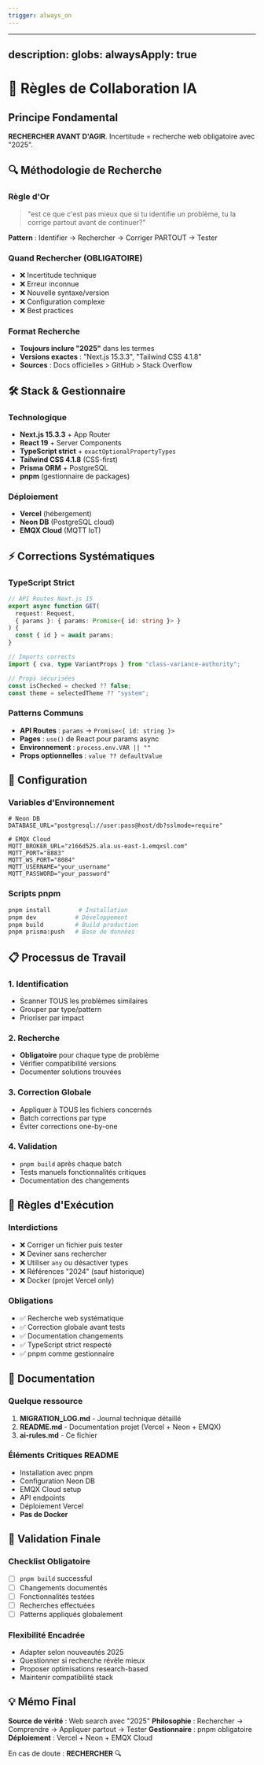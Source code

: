 ```yaml
---
trigger: always_on
---
```


---
description: 
globs: 
alwaysApply: true
---
# 🤖 Règles de Collaboration IA

## Principe Fondamental
**RECHERCHER AVANT D'AGIR**. Incertitude = recherche web obligatoire avec "2025".

## 🔍 Méthodologie de Recherche

### Règle d'Or
> "est ce que c'est pas mieux que si tu identifie un problème, tu la corrige partout avant de continuer?"

**Pattern** : Identifier → Rechercher → Corriger PARTOUT → Tester

### Quand Rechercher (OBLIGATOIRE)
- ❌ Incertitude technique
- ❌ Erreur inconnue  
- ❌ Nouvelle syntaxe/version
- ❌ Configuration complexe
- ❌ Best practices

### Format Recherche
- **Toujours inclure "2025"** dans les termes
- **Versions exactes** : "Next.js 15.3.3", "Tailwind CSS 4.1.8"
- **Sources** : Docs officielles > GitHub > Stack Overflow

## 🛠️ Stack & Gestionnaire

### Technologique
- **Next.js 15.3.3** + App Router
- **React 19** + Server Components  
- **TypeScript strict** + `exactOptionalPropertyTypes`
- **Tailwind CSS 4.1.8** (CSS-first)
- **Prisma ORM** + PostgreSQL
- **pnpm** (gestionnaire de packages)

### Déploiement
- **Vercel** (hébergement)
- **Neon DB** (PostgreSQL cloud)
- **EMQX Cloud** (MQTT IoT)

## ⚡ Corrections Systématiques

### TypeScript Strict
```typescript
// API Routes Next.js 15
export async function GET(
  request: Request,
  { params }: { params: Promise<{ id: string }> }
) {
  const { id } = await params;
}

// Imports corrects
import { cva, type VariantProps } from "class-variance-authority";

// Props sécurisées
const isChecked = checked ?? false;
const theme = selectedTheme ?? "system";
```

### Patterns Communs
- **API Routes** : `params` → `Promise<{ id: string }>`
- **Pages** : `use()` de React pour params async
- **Environnement** : `process.env.VAR || ""`
- **Props optionnelles** : `value ?? defaultValue`

## 🚀 Configuration

### Variables d'Environnement
```env
# Neon DB
DATABASE_URL="postgresql://user:pass@host/db?sslmode=require"

# EMQX Cloud  
MQTT_BROKER_URL="z166d525.ala.us-east-1.emqxsl.com"
MQTT_PORT="8883"
MQTT_WS_PORT="8084"
MQTT_USERNAME="your_username"
MQTT_PASSWORD="your_password"
```

### Scripts pnpm
```bash
pnpm install        # Installation
pnpm dev           # Développement
pnpm build         # Build production
pnpm prisma:push   # Base de données
```

## 📋 Processus de Travail

### 1. Identification
- Scanner TOUS les problèmes similaires
- Grouper par type/pattern
- Prioriser par impact

### 2. Recherche
- **Obligatoire** pour chaque type de problème
- Vérifier compatibilité versions
- Documenter solutions trouvées

### 3. Correction Globale
- Appliquer à TOUS les fichiers concernés
- Batch corrections par type
- Éviter corrections one-by-one

### 4. Validation
- `pnpm build` après chaque batch
- Tests manuels fonctionnalités critiques
- Documentation des changements

## 🎯 Règles d'Exécution

### Interdictions
- ❌ Corriger un fichier puis tester
- ❌ Deviner sans rechercher
- ❌ Utiliser `any` ou désactiver types
- ❌ Références "2024" (sauf historique)
- ❌ Docker (projet Vercel only)

### Obligations
- ✅ Recherche web systématique
- ✅ Correction globale avant tests
- ✅ Documentation changements
- ✅ TypeScript strict respecté
- ✅ pnpm comme gestionnaire

## 📝 Documentation

### Quelque ressource
1. **MIGRATION_LOG.md** - Journal technique détaillé
2. **README.md** - Documentation projet (Vercel + Neon + EMQX)
3. **ai-rules.md** - Ce fichier

### Éléments Critiques README
- Installation avec pnpm
- Configuration Neon DB
- EMQX Cloud setup
- API endpoints
- Déploiement Vercel
- **Pas de Docker**

## 🔄 Validation Finale

### Checklist Obligatoire
- [ ] `pnpm build` successful
- [ ] Changements documentés
- [ ] Fonctionnalités testées  
- [ ] Recherches effectuées
- [ ] Patterns appliqués globalement

### Flexibilité Encadrée
- Adapter selon nouveautés 2025
- Questionner si recherche révèle mieux
- Proposer optimisations research-based
- Maintenir compatibilité stack

## 💡 Mémo Final

**Source de vérité** : Web search avec "2025"
**Philosophie** : Rechercher → Comprendre → Appliquer partout → Tester
**Gestionnaire** : pnpm obligatoire
**Déploiement** : Vercel + Neon + EMQX Cloud


En cas de doute : **RECHERCHER** 🔍 